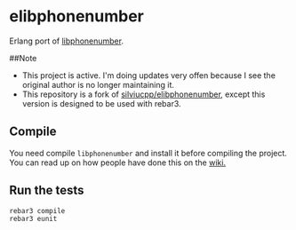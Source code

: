 elibphonenumber
===============

Erlang port of [libphonenumber](https://github.com/googlei18n/libphonenumber).

##Note

- This project is active. I'm doing updates very offen because I see the original author is no longer maintaining it.
- This repository is a fork of [silviucpp/elibphonenumber][3], except this version is designed to be used with rebar3.

## Compile

You need compile `libphonenumber` and install it before compiling the project. You can read up on how people have done this on the [wiki.][2]

## Run the tests

```sh
rebar3 compile
rebar3 eunit
```

[1]:https://www.wowapp.com/w/silviu/Silviu-Caragea
[2]:https://github.com/johnhamelink/elibphonenumber/wiki/Compiling-Libphonenumber
[3]:https://github.com/silviucpp/elibphonenumber
